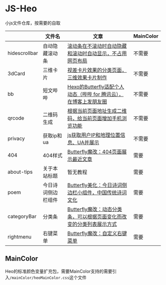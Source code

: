 # JS-Heo

小js文件仓库，按需要的自取

|       | 文件名      | 文章          | MainColor          |
|-------|---------------------|----------------|----------------|
| hidescrollbar  | 自动隐藏滚动条                  | [滚动条在不滚动时自动隐藏和滚动时自动显示，不占用网页布局](https://blog.zhheo.com/p/da73d0bd.html)             |不需要|
| 3dCard  | 三维卡片                  | [视差卡片效果的分类页面，三维效果卡片制作](https://blog.zhheo.com/p/35d02946.html)             |不需要|
| bb  | 短文哔哔                  | [Hexo的Butterfly适配个人动态（哔哔 for 腾讯云），在博客上发朋友圈](https://blog.zhheo.com/p/27be0e44.html)             |不需要|
| qrcode  | 二维码生成                  | [根据当前页面地址生成二维码，给当前页面增加手机浏览功能](https://blog.zhheo.com/p/88b8beba.html)             |不需要|
| privacy  | 获取ip和ua                  | [js获取用户IP和地理位置信息、UA并展示](https://blog.zhheo.com/p/70bd84fc.html)             |不需要|
| 404  | 404样式                  | [Butterfly魔改：404页面展示最近文章](https://blog.zhheo.com/p/f48e518b.html)             |需要|
| about-tips  | 关于本站标题                  | 暂无教程             |需要|
| poem  | 今日诗词侧边栏组件                  | [Butterfly美化：今日诗词侧边栏小组件，中国传统诗词文化](https://blog.zhheo.com/p/2ed9d8dd.html)             |需要|
| categoryBar  | 分类条                  | [Butterfly魔改：动态分类条，可以根据页面变化而改变的分类列表展示方式](https://blog.zhheo.com/p/bc61964d.html)             |需要|
| rightmenu  | 右键菜单                  | [Butterfly魔改：自定义右键菜单](https://blog.zhheo.com/p/5e931b65.html)             |需要|

## MainColor

Heo的标准颜色变量扩充包，需要MainColor支持的需要引入`/mainColor/heoMainColor.css`这个文件